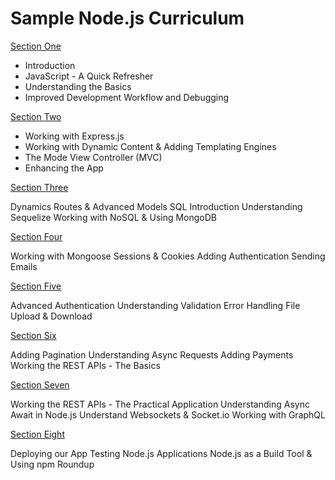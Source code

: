 # Sample Node.js Curriculum

[Section One](#)

* Introduction  
* JavaScript - A Quick Refresher  
* Understanding the Basics  
* Improved Development Workflow and Debugging  

[Section Two](#)

* Working with Express.js  
* Working with Dynamic Content & Adding Templating Engines  
* The Mode View Controller (MVC)  
* Enhancing the App  

[Section Three](#)

Dynamics Routes &  Advanced Models
SQL Introduction
Understanding Sequelize
Working with NoSQL & Using MongoDB

[Section Four](#)

Working with Mongoose
Sessions & Cookies
Adding Authentication
Sending Emails

[Section Five](#)

Advanced Authentication
Understanding Validation
Error Handling
File Upload & Download

[Section Six](#)

Adding Pagination
Understanding Async Requests
Adding Payments
Working the REST APIs - The Basics

[Section Seven](#)

Working the REST APIs - The Practical Application
Understanding Async Await in Node.js
Understand Websockets & Socket.io
Working with GraphQL

[Section Eight](#)

Deploying our App
Testing Node.js Applications
Node.js as a Build Tool & Using npm
Roundup

